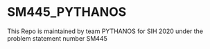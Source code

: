 # SM445_PYTHANOS
This Repo is maintained by team PYTHANOS for SIH 2020 under the problem statement number SM445
